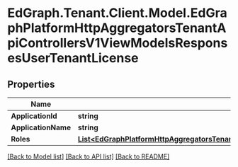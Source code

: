 # EdGraph.Tenant.Client.Model.EdGraphPlatformHttpAggregatorsTenantApiControllersV1ViewModelsResponsesUserTenantLicense

## Properties

Name | Type | Description | Notes
------------ | ------------- | ------------- | -------------
**ApplicationId** | **string** |  | [optional] 
**ApplicationName** | **string** |  | [optional] 
**Roles** | [**List&lt;EdGraphPlatformHttpAggregatorsTenantApiControllersV1ViewModelsResponsesUserTenantLicenseRole&gt;**](EdGraphPlatformHttpAggregatorsTenantApiControllersV1ViewModelsResponsesUserTenantLicenseRole.md) |  | [optional] 

[[Back to Model list]](../README.md#documentation-for-models) [[Back to API list]](../README.md#documentation-for-api-endpoints) [[Back to README]](../README.md)

